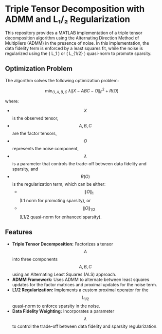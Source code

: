 # Triple Tensor Decomposition with ADMM and L₁/₂ Regularization

This repository provides a MATLAB implementation of a triple tensor decomposition algorithm using the Alternating Direction Method of Multipliers (ADMM) in the presence of noise. In this implementation, the data fidelity term is enforced by a least squares fit, while the noise is regularized using the \( L_1 \) or \( L_{1/2} \) quasi-norm to promote sparsity.

## Optimization Problem

The algorithm solves the following optimization problem:

$$
\min_{O, A, B, C} \; \lambda \|X - ABC - O\|_F^2 + R(O)
$$


where:
- $$X$$ is the observed tensor,
- $$A, B, C$$ are the factor tensors,
- $$O$$ represents the noise component,
- $$\lambda$$ is a parameter that controls the trade-off between data fidelity and sparsity, and
- $$R(O)$$ is the regularization term, which can be either:
  - $$\|O\|_1$$ (L1 norm for promoting sparsity), or
  - $$\|O\|_{1/2}$$ (L1/2 quasi-norm for enhanced sparsity).

## Features

- **Triple Tensor Decomposition:** Factorizes a tensor $$A$$ into three components $$A, B, C$$ using an Alternating Least Squares (ALS) approach.
- **ADMM Framework:** Uses ADMM to alternate between least squares updates for the factor matrices and proximal updates for the noise term.
- **L1/2 Regularization:** Implements a custom proximal operator for the $$L_{1/2}$$ quasi-norm to enforce sparsity in the noise.
- **Data Fidelity Weighting:** Incorporates a parameter  $$\lambda $$ to control the trade-off between data fidelity and sparsity regularization.
